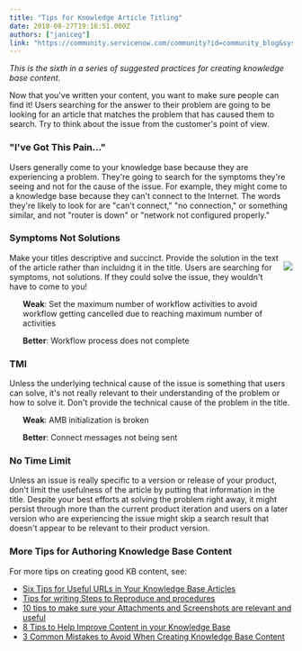 ```yaml
---
title: "Tips for Knowledge Article Titling"
date: 2018-08-27T19:16:51.000Z
authors: ["janiceg"]
link: "https://community.servicenow.com/community?id=community_blog&sys_id=feb7b87bdb442744fece0b55ca96193e"
---
```

<p><em>This is the sixth in a series of suggested practices for creating knowledge base content.</em></p>
<p>Now that you&#39;ve written your content, you want to make sure people can find it! Users searching for the answer to their problem are going to be looking for an article that matches the problem that has caused them to search. Try to think about the issue from the customer&#39;s point of view.</p>
<h3>&#34;I&#39;ve Got This Pain...&#34;</h3>
<p>Users generally come to your knowledge base because they are experiencing a problem. They&#39;re going to search for the symptoms they&#39;re seeing and not for the cause of the issue. For example, they might come to a knowledge base because they can&#39;t connect to the Internet. The words they&#39;re likely to look for are &#34;can&#39;t connect,&#34; &#34;no connection,&#34; or something similar, and not &#34;router is down&#34; or &#34;network not configured properly.&#34;</p>
<h3>Symptoms Not Solutions</h3>
<p><img style="max-width: 100%; max-height: 480px;" src="ed76b873db442744fece0b55ca9619e6.iix" align="right" vspace="15" />Make your titles descriptive and succinct. Provide the solution in the text of the article rather than incluidng it in the title. Users are searching for symptoms, not solutions. If they could solve the issue, they wouldn&#39;t have to come to you!</p>
<ul style="list-style-type: none;"><li>
<p><strong>Weak</strong>: Set the maximum number of workflow activities to avoid workflow getting cancelled due to reaching maximum number of activities</p>
</li><li>
<p><strong>Better</strong>: Workflow process does not complete</p>
</li></ul>
<h3>TMI</h3>
<p>Unless the underlying technical cause of the issue is something that users can solve, it&#39;s not really relevant to their understanding of the problem or how to solve it. Don&#39;t provide the technical cause of the problem in the title.</p>
<ul style="list-style-type: none;"><li>
<p><strong>Weak</strong>: AMB initialization is broken</p>
</li><li>
<p><strong>Better</strong>: Connect messages not being sent</p>
</li></ul>
<h3>No Time Limit</h3>
<p>Unless an issue is really specific to a version or release of your product, don&#39;t limit the usefulness of the article by putting that information in the title. Despite your best efforts at solving the problem right away, it might persist through more than the current product iteration and users on a later version who are experiencing the issue might skip a search result that doesn&#39;t appear to be relevant to their product version.</p>
<h3>More Tips for Authoring Knowledge Base Content</h3>
<p>For more tips on creating good KB content, see:</p>
<ul><li><a title="Six Tips for Useful URLs in Your Knowledge Base Articles" href="http://bit.ly/ImproveKBcontent4" rel="nofollow">Six Tips for Useful URLs in Your Knowledge Base Articles</a> </li><li><a title="Tips for writing Steps to Reproduce and procedures" href="http://bit.ly/ImproveKBcontent3" target="_blank" rel="nofollow">Tips for writing Steps to Reproduce and procedures</a></li><li><a title="10 tips to make sure your Attachments and Screenshots are relevant and useful" href="http://bit.ly/ImproveKBcontent2" target="_blank" rel="nofollow">10 tips to make sure your Attachments and Screenshots are relevant and useful</a></li><li><a title="8 Tips to Help Improve Content in your Knowledge Base" href="http://bit.ly/ImproveKBcontent1" target="_blank" rel="nofollow">8 Tips to Help Improve Content in your Knowledge Base</a></li><li><a title="3 Common Mistakes to Avoid When Creating Knowledge Base Content" href="http://bit.ly/ImproveKBcontent5" target="_blank" rel="nofollow">3 Common Mistakes to Avoid When Creating Knowledge Base Content </a></li></ul>